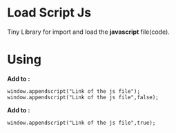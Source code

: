 # Load Script Js

Tiny Library for import and load the **javascript** file(code).

# Using

**Add to <head> :**
```
window.appendscript("Link of the js file");
window.appendscript("Link of the js file",false);
```

**Add to <body> :**
```
window.appendscript("Link of the js file",true);
```

